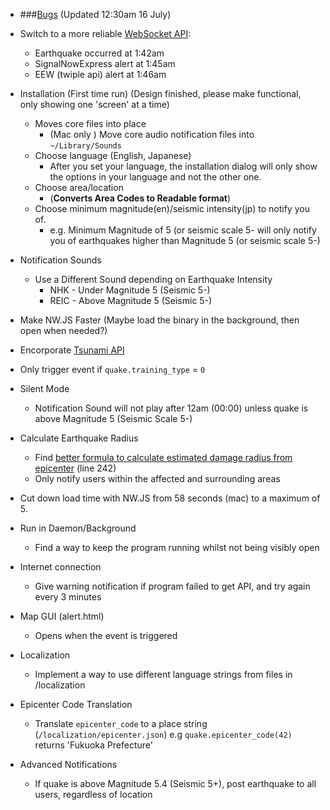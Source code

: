 - ###[Bugs](https://gist.github.com/kurisubrooks/dd8c74a19a6b49be099f) (Updated 12:30am 16 July)

- Switch to a more reliable [WebSocket API](https://doc01.pf.iij-engineering.co.jp/pub/sdkdoc/v1/ja_JP/websocketapi/websockif_pub_eq_receiver.html):
	- Earthquake occurred at 1:42am
	- SignalNowExpress alert at 1:45am
	- EEW (twiple api) alert at 1:46am


- Installation (First time run)
	(Design finished, please make functional, only showing one 'screen' at a time)

	- Moves core files into place
		- (Mac only ) Move core audio notification files into `~/Library/Sounds`
	- Choose language (English, Japanese)
		- After you set your language, the installation dialog will only show the options in your language and not the other one.
	- Choose area/location
		- (**Converts Area Codes to Readable format**)
	- Choose minimum magnitude(en)/seismic intensity(jp) to notify you of.
		- e.g. Minimum Magnitude of 5 (or seismic scale 5- will only notify you of earthquakes higher than Magnitude 5 (or seismic scale 5-)

- Notification Sounds
	- Use a Different Sound depending on Earthquake Intensity
		- NHK - Under Magnitude 5 (Seismic 5-)
		- REIC - Above Magnitude 5 (Seismic 5-)

- Make NW.JS Faster (Maybe load the binary in the background, then open when needed?)

- Encorporate [Tsunami API](https://doc01.pf.iij-engineering.co.jp/pub/sdkdoc/v1/ja_JP/websocketapi/websockif_pub_tsunami_receiver.html)

- Only trigger event if `quake.training_type` = `0`

- Silent Mode
	- Notification Sound will not play after 12am (00:00) unless quake is above Magnitude 5 (Seismic Scale 5-)

- Calculate Earthquake Radius
	- Find [better formula to calculate estimated damage radius from epicenter](http://wauke.org/493) (line 242)
	- Only notify users within the affected and surrounding areas

- Cut down load time with NW.JS from 58 seconds (mac) to a maximum of 5.

- Run in Daemon/Background
	- Find a way to keep the program running whilst not being visibly open

- Internet connection
	- Give warning notification if program failed to get API, and try again every 3 minutes

- Map GUI (alert.html)
	- Opens when the event is triggered

- Localization
	- Implement a way to use different language strings from files in /localization

- Epicenter Code Translation
	- Translate `epicenter_code` to a place string (`/localization/epicenter.json`)
		e.g `quake.epicenter_code(42)` returns 'Fukuoka Prefecture'

- Advanced Notifications
	- If quake is above Magnitude 5.4 (Seismic 5+), post earthquake to all users, regardless of location

